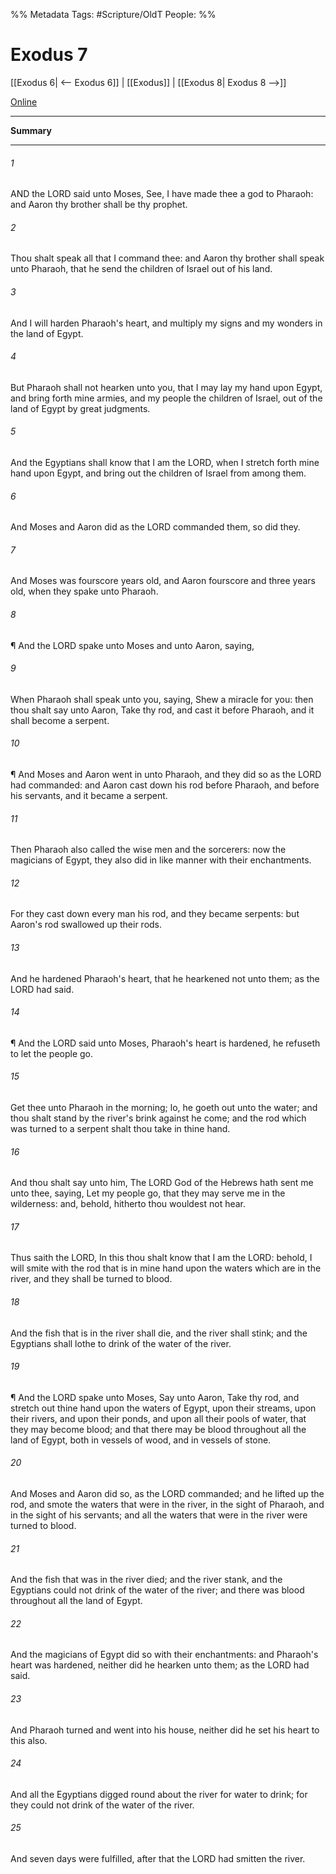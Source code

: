 

%% Metadata
Tags: #Scripture/OldT
People: 
%%
# Exodus 7
[[Exodus 6| <-- Exodus 6]] | [[Exodus]] | [[Exodus 8| Exodus 8 -->]]

[Online](https://churchofjesuschrist.org/study/scriptures/ot/ex/7?lang=eng)

---
__Summary__



---

###### 1
AND the LORD said unto Moses, See, I have made thee a god to Pharaoh: and Aaron thy brother shall be thy prophet.
###### 2
Thou shalt speak all that I command thee: and Aaron thy brother shall speak unto Pharaoh, that he send the children of Israel out of his land.
###### 3
And I will harden Pharaoh's heart, and multiply my signs and my wonders in the land of Egypt.
###### 4
But Pharaoh shall not hearken unto you, that I may lay my hand upon Egypt, and bring forth mine armies, and my people the children of Israel, out of the land of Egypt by great judgments.
###### 5
And the Egyptians shall know that I am the LORD, when I stretch forth mine hand upon Egypt, and bring out the children of Israel from among them.
###### 6
And Moses and Aaron did as the LORD commanded them, so did they.
###### 7
And Moses was fourscore years old, and Aaron fourscore and three years old, when they spake unto Pharaoh.
###### 8
¶ And the LORD spake unto Moses and unto Aaron, saying,
###### 9
When Pharaoh shall speak unto you, saying, Shew a miracle for you: then thou shalt say unto Aaron, Take thy rod, and cast it before Pharaoh, and it shall become a serpent.
###### 10
¶ And Moses and Aaron went in unto Pharaoh, and they did so as the LORD had commanded: and Aaron cast down his rod before Pharaoh, and before his servants, and it became a serpent.
###### 11
Then Pharaoh also called the wise men and the sorcerers: now the magicians of Egypt, they also did in like manner with their enchantments.
###### 12
For they cast down every man his rod, and they became serpents: but Aaron's rod swallowed up their rods.
###### 13
And he hardened Pharaoh's heart, that he hearkened not unto them; as the LORD had said.
###### 14
¶ And the LORD said unto Moses, Pharaoh's heart is hardened, he refuseth to let the people go.
###### 15
Get thee unto Pharaoh in the morning; lo, he goeth out unto the water; and thou shalt stand by the river's brink against he come; and the rod which was turned to a serpent shalt thou take in thine hand.
###### 16
And thou shalt say unto him, The LORD God of the Hebrews hath sent me unto thee, saying, Let my people go, that they may serve me in the wilderness: and, behold, hitherto thou wouldest not hear.
###### 17
Thus saith the LORD, In this thou shalt know that I am the LORD: behold, I will smite with the rod that is in mine hand upon the waters which are in the river, and they shall be turned to blood.
###### 18
And the fish that is in the river shall die, and the river shall stink; and the Egyptians shall lothe to drink of the water of the river.
###### 19
¶ And the LORD spake unto Moses, Say unto Aaron, Take thy rod, and stretch out thine hand upon the waters of Egypt, upon their streams, upon their rivers, and upon their ponds, and upon all their pools of water, that they may become blood; and that there may be blood throughout all the land of Egypt, both in vessels of wood, and in vessels of stone.
###### 20
And Moses and Aaron did so, as the LORD commanded; and he lifted up the rod, and smote the waters that were in the river, in the sight of Pharaoh, and in the sight of his servants; and all the waters that were in the river were turned to blood.
###### 21
And the fish that was in the river died; and the river stank, and the Egyptians could not drink of the water of the river; and there was blood throughout all the land of Egypt.
###### 22
And the magicians of Egypt did so with their enchantments: and Pharaoh's heart was hardened, neither did he hearken unto them; as the LORD had said.
###### 23
And Pharaoh turned and went into his house, neither did he set his heart to this also.
###### 24
And all the Egyptians digged round about the river for water to drink; for they could not drink of the water of the river.
###### 25
And seven days were fulfilled, after that the LORD had smitten the river.



